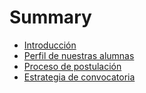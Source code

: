 # Summary

* [Introducción](README.md)
* [Perfil de nuestras alumnas](chapter1.md)
* [Proceso de postulación](proceso-de-postulacion.md)
* [Estrategia de convocatoria](estrategia-de-convocatoria.md)

